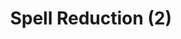 ---
title: "Spell Reduction (2)"
canonical: "skill/spell-reduction-2"
lists:
    - warlock-loresheet
tier: 5
min_type: "warlock-x/3"
osp_cost: 50
prerequisites: ["warlock-loresheet/level-2-spell-reduction-1"]
replacement: true
ladder: "spell-reduction"
---